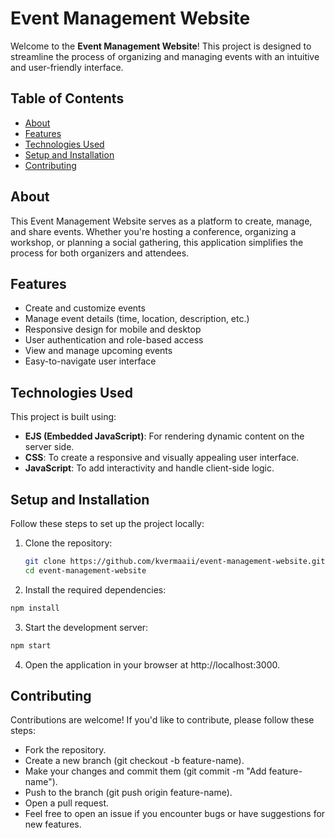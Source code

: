 # Event Management Website

Welcome to the **Event Management Website**! This project is designed to streamline the process of organizing and managing events with an intuitive and user-friendly interface.

## Table of Contents

- [About](#about)
- [Features](#features)
- [Technologies Used](#technologies-used)
- [Setup and Installation](#setup-and-installation)
- [Contributing](#contributing)

## About

This Event Management Website serves as a platform to create, manage, and share events. Whether you're hosting a conference, organizing a workshop, or planning a social gathering, this application simplifies the process for both organizers and attendees.

## Features

- Create and customize events
- Manage event details (time, location, description, etc.)
- Responsive design for mobile and desktop
- User authentication and role-based access
- View and manage upcoming events
- Easy-to-navigate user interface

## Technologies Used

This project is built using:

- **EJS (Embedded JavaScript)**: For rendering dynamic content on the server side.
- **CSS**: To create a responsive and visually appealing user interface.
- **JavaScript**: To add interactivity and handle client-side logic.

## Setup and Installation

Follow these steps to set up the project locally:

1. Clone the repository:

   ```bash
   git clone https://github.com/kvermaaii/event-management-website.git
   cd event-management-website
   ```

2. Install the required dependencies:

  ```bash
  npm install
  ```

3. Start the development server:

  ```bash
  npm start
  ```

4. Open the application in your browser at http://localhost:3000.


## Contributing
Contributions are welcome! If you'd like to contribute, please follow these steps:

- Fork the repository.
- Create a new branch (git checkout -b feature-name).
- Make your changes and commit them (git commit -m "Add feature-name").
- Push to the branch (git push origin feature-name).
- Open a pull request.
- Feel free to open an issue if you encounter bugs or have suggestions for new features.
   
